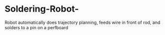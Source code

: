 # Soldering-Robot-
Robot automatically does trajectory planning, feeds wire in front of rod, and solders to a pin on a perfboard 
